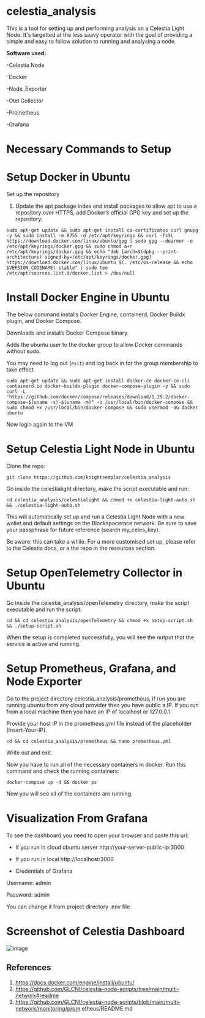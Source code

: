 # celestia_analysis

This is a tool for setting up and performing analysis on a Celestia Light Node. It's targetted at the less saavy operator with the goal of providing a simple and easy to follow solution to running and analysing a node. 

**Software used:**

-Celestia Node 

-Docker

-Node_Exporter

-Otel Collector

-Prometheus

-Grafana


# Necessary Commands to Setup

# Setup Docker in Ubuntu
Set up the repository
1. Update the apt package index and install packages to allow apt to use a repository over HTTPS, add Docker’s official GPG key and set up the repository:

```sudo apt-get update && sudo apt-get install ca-certificates curl gnupg -y && sudo install -m 0755 -d /etc/apt/keyrings && curl -fsSL https://download.docker.com/linux/ubuntu/gpg | sudo gpg --dearmor -o /etc/apt/keyrings/docker.gpg && sudo chmod a+r /etc/apt/keyrings/docker.gpg && echo "deb [arch=$(dpkg --print-architecture) signed-by=/etc/apt/keyrings/docker.gpg] https://download.docker.com/linux/ubuntu $(. /etc/os-release && echo $VERSION_CODENAME) stable" | sudo tee /etc/apt/sources.list.d/docker.list > /dev/null```

# Install Docker Engine in Ubuntu

The below command installs Docker Engine, containerd, Docker Buildx plugin, and Docker Compose.

Downloads and installs Docker Compose binary.

Adds the ubuntu user to the docker group to allow Docker commands without sudo.

You may need to log out (`exit`) and log back in for the group membership to take effect.

```sudo apt-get update && sudo apt-get install docker-ce docker-ce-cli containerd.io docker-buildx-plugin docker-compose-plugin -y && sudo curl -L "https://github.com/docker/compose/releases/download/1.29.2/docker-compose-$(uname -s)-$(uname -m)" -o /usr/local/bin/docker-compose && sudo chmod +x /usr/local/bin/docker-compose && sudo usermod -aG docker ubuntu```

Now login again to the VM

# Setup Celestia Light Node in Ubuntu

Clone the repo:

`git clone https://github.com/knightsemplar/celestia_analysis`

Go inside the celestialight directory, make the script executable and run:

`cd celestia_analysis/celestialight && chmod +x celestia-light-auto.sh && ./celestia-light-auto.sh`

This will automatically set up and run a Celestia Light Node with a new wallet and default settings on the Blockspacerace network. Be sure to save your passphrase for future reference (search my_celes_key). 

Be aware: this can take a while. For a more customised set up, please refer to the Celestia docs, or a the repo in the resources section. 


# Setup OpenTelemetry Collector in Ubuntu

Go inside the celestia_analysis/openTelemetry directory, make the script executable and run the script:

`cd && cd celestia_analysis/openTelemetry && chmod +x setup-script.sh && ./setup-script.sh`

When the setup is completed successfully, you will see the output that the service is active and running.

# Setup Prometheus, Grafana, and Node Exporter

Go to the project directory celestia_analysis/prometheus, if run you are running ubuntu from any cloud provider then you have public a IP. If you run from a local machine
then you have an IP of localhost or 127.0.0.1. 

Provide your host IP in the prometheus.yml file instead of the placeholder (Insert-Your-IP). 

`cd && cd celestia_analysis/prometheus && nano prometheus.yml`

Write out and exit.

Now you have to run all of the necessary containers in docker. Run this command and check the running containers:

`docker-compose up -d && docker ps`

Now you will see all of the containers are running.

# Visualization From Grafana

To see the dashboard you need to open your browser and paste this url:

- If you run in cloud ubuntu server
http://your-server-public-ip:3000

- If you run in local
http://localhost:3000

- Credentials of Grafana

Username: admin

Password: admin

You can change it from project directory .env file


# Screenshot of Celestia Dashboard

![image](https://github.com/knightsemplar/celestia_analysis/assets/81700275/c824bd46-f92f-4010-b015-726f2e32d6bb)

## References
1. https://docs.docker.com/engine/install/ubuntu/
2. https://github.com/GLCNI/celestia-node-scripts/tree/main/multi-network#readme
3. https://github.com/GLCNI/celestia-node-scripts/blob/main/multi-network/monitoring/prom
etheus/README.md


